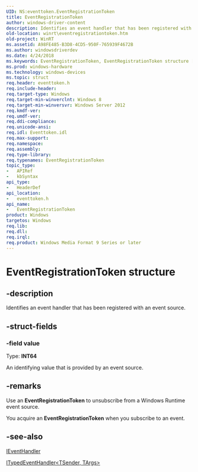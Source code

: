 ```yaml
---
UID: NS:eventtoken.EventRegistrationToken
title: EventRegistrationToken
author: windows-driver-content
description: Identifies an event handler that has been registered with an event source.
old-location: winrt\eventregistrationtoken.htm
old-project: WinRT
ms.assetid: A98FE485-B3D8-4CD5-950F-765939F4672B
ms.author: windowsdriverdev
ms.date: 4/24/2018
ms.keywords: EventRegistrationToken, EventRegistrationToken structure [Windows Runtime], eventtoken/EventRegistrationToken, winrt.eventregistrationtoken
ms.prod: windows-hardware
ms.technology: windows-devices
ms.topic: struct
req.header: eventtoken.h
req.include-header: 
req.target-type: Windows
req.target-min-winverclnt: Windows 8
req.target-min-winversvr: Windows Server 2012
req.kmdf-ver: 
req.umdf-ver: 
req.ddi-compliance: 
req.unicode-ansi: 
req.idl: Eventtoken.idl
req.max-support: 
req.namespace: 
req.assembly: 
req.type-library: 
req.typenames: EventRegistrationToken
topic_type:
-	APIRef
-	kbSyntax
api_type:
-	HeaderDef
api_location:
-	eventtoken.h
api_name:
-	EventRegistrationToken
product: Windows
targetos: Windows
req.lib: 
req.dll: 
req.irql: 
req.product: Windows Media Format 9 Series or later
---
```


# EventRegistrationToken structure


## -description


Identifies an event handler that has been registered with an event source.


## -struct-fields




### -field value

Type: <b>INT64</b>

An identifying value that is provided by an event source. 


## -remarks



Use an <b>EventRegistrationToken</b> to  unsubscribe from a Windows Runtime event source.

You acquire an <b>EventRegistrationToken</b> when you subscribe to an event. 




## -see-also




<a href="https://msdn.microsoft.com/E9F74A4B-8678-4C40-8D6D-4779D7E5869E">IEventHandler<T></a>



<a href="https://msdn.microsoft.com/94B238FB-24F0-43FC-9F84-E30FE9081B50">ITypedEventHandler<TSender, TArgs></a>
 

 

